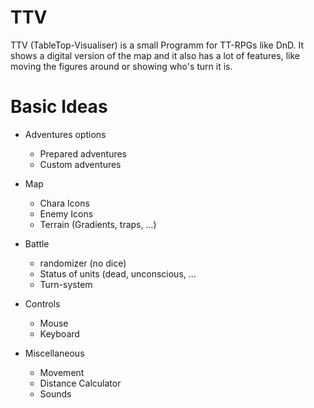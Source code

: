 # TTV
TTV (TableTop-Visualiser) is a small Programm for TT-RPGs like DnD. It shows a digital version of the map and it also has  a lot of features, like moving the figures around or showing who's turn it is.

# Basic Ideas
- Adventures options
  * Prepared adventures
  * Custom adventures
  
- Map
  * Chara Icons
  * Enemy Icons
  * Terrain (Gradients, traps, ...)

- Battle
  * randomizer (no dice)
  * Status of units (dead, unconscious, ...
  * Turn-system
 
- Controls
  * Mouse
  * Keyboard

- Miscellaneous
  * Movement
  * Distance Calculator
  * Sounds
